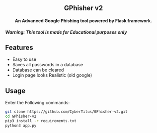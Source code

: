 <h2 align="center">
GPhisher v2
</h2>

<h4 align="center">
An Advanced Google Phishing tool powered by Flask framework.
</h4>

<h5>Warning: This tool is made for Educational purposes only</h5>

## Features
- Easy to use
- Saves all passwords in a database
- Database can be cleared
- Login page looks Realistic (old google)


## Usage
Enter the Following commands:
```bash
git clone https://github.com/CyberTitus/GPhisher-v2.git
cd GPhisher-v2
pip3 install -r requirements.txt
python3 app.py
```
